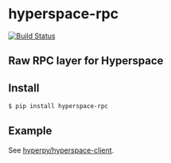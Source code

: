 # hyperspace-rpc

[![Build Status](https://drone.autonomic.zone/api/badges/hyperpy/hyperspace-rpc/status.svg)](https://drone.autonomic.zone/hyperpy/hyperspace-rpc)

## Raw RPC layer for Hyperspace

## Install

```sh
$ pip install hyperspace-rpc
```

## Example

See [hyperpy/hyperspace-client](https://github.com/hyperpy/hyperspace-client).
